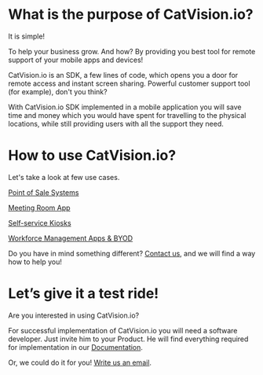 # What is the purpose of CatVision.io?

It is simple!

To help your business grow. And how? By providing you best tool for remote support of your mobile apps and devices!

CatVision.io is an SDK, a few lines of code, which opens you a door for remote access and instant screen sharing. Powerful customer support tool \(for example\), don't you think?

With CatVision.io SDK implemented in a mobile application you will save time and money which you would have spent for travelling to the physical locations, while still providing users with all the support they need.

# How to use CatVision.io?

Let's take a look at few use cases.

[Point of Sale Systems](/examples-of-use/point-of-sales-systems.md)

[Meeting Room App](/examples-of-use/meeting-room-applications.md)

[Self-service Kiosks](/examples-of-use/self-service-kiosks.md)

[Workforce Management Apps & BYOD](/examples-of-use/workforce-management-apps-and-byod-support.md)

Do you have in mind something different? [Contact us](mailto:team@catvision.io), and we will find a way how to help you!

# Let’s give it a test ride!

Are you interested in using CatVision.io?

For successful implementation of CatVision.io you will need a software developer. Just invite him to your Product. He will find everything required for implementation in our [Documentation](//README.md).

Or, we could do it for you! [Write us an email](mailto:team@catvision.io).


